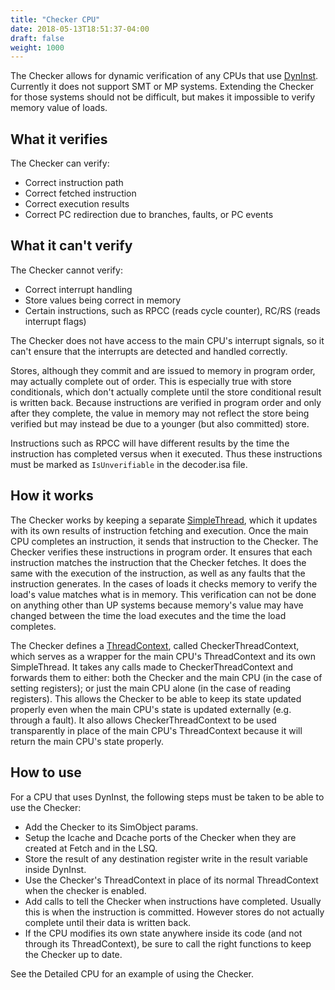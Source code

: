 ```yaml
---
title: "Checker CPU"
date: 2018-05-13T18:51:37-04:00
draft: false
weight: 1000
---
```


The Checker allows for dynamic verification of any CPUs that use
[DynInst](DynInst "wikilink"). Currently it does not support SMT or MP
systems. Extending the Checker for those systems should not be
difficult, but makes it impossible to verify memory value of loads.

## What it verifies

The Checker can verify:

  - Correct instruction path
  - Correct fetched instruction
  - Correct execution results
  - Correct PC redirection due to branches, faults, or PC events

## What it can't verify

The Checker cannot verify:

  - Correct interrupt handling
  - Store values being correct in memory
  - Certain instructions, such as RPCC (reads cycle counter), RC/RS
    (reads interrupt flags)

The Checker does not have access to the main CPU's interrupt signals, so
it can't ensure that the interrupts are detected and handled correctly.

Stores, although they commit and are issued to memory in program order,
may actually complete out of order. This is especially true with store
conditionals, which don't actually complete until the store conditional
result is written back. Because instructions are verified in program
order and only after they complete, the value in memory may not reflect
the store being verified but may instead be due to a younger (but also
committed) store.

Instructions such as RPCC will have different results by the time the
instruction has completed versus when it executed. Thus these
instructions must be marked as `IsUnverifiable` in the decoder.isa file.

## How it works

The Checker works by keeping a separate
[SimpleThread](SimpleThread "wikilink"), which it updates with its own
results of instruction fetching and execution. Once the main CPU
completes an instruction, it sends that instruction to the Checker. The
Checker verifies these instructions in program order. It ensures that
each instruction matches the instruction that the Checker fetches. It
does the same with the execution of the instruction, as well as any
faults that the instruction generates. In the cases of loads it checks
memory to verify the load's value matches what is in memory. This
verification can not be done on anything other than UP systems because
memory's value may have changed between the time the load executes and
the time the load completes.

The Checker defines a [ThreadContext](ThreadContext "wikilink"), called
CheckerThreadContext, which serves as a wrapper for the main CPU's
ThreadContext and its own SimpleThread. It takes any calls made to
CheckerThreadContext and forwards them to either: both the Checker and
the main CPU (in the case of setting registers); or just the main CPU
alone (in the case of reading registers). This allows the Checker to be
able to keep its state updated properly even when the main CPU's state
is updated externally (e.g. through a fault). It also allows
CheckerThreadContext to be used transparently in place of the main CPU's
ThreadContext because it will return the main CPU's state properly.

## How to use

For a CPU that uses DynInst, the following steps must be taken to be
able to use the Checker:

  - Add the Checker to its SimObject params.
  - Setup the Icache and Dcache ports of the Checker when they are
    created at Fetch and in the LSQ.
  - Store the result of any destination register write in the result
    variable inside DynInst.
  - Use the Checker's ThreadContext in place of its normal ThreadContext
    when the checker is enabled.
  - Add calls to tell the Checker when instructions have completed.
    Usually this is when the instruction is committed. However stores do
    not actually complete until their data is written back.
  - If the CPU modifies its own state anywhere inside its code (and not
    through its ThreadContext), be sure to call the right functions to
    keep the Checker up to date.

See the Detailed CPU for an example of using the Checker.

